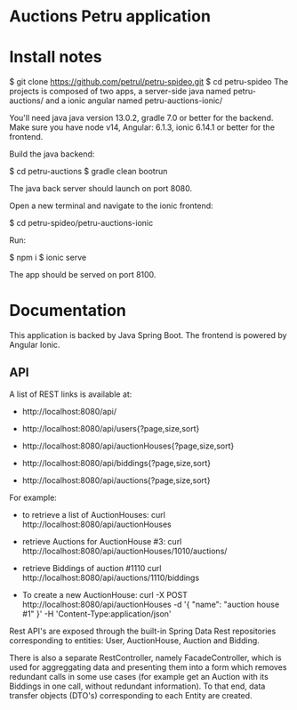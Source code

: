 # Auctions Petru application

Install notes
===

$ git clone https://github.com/petrul/petru-spideo.git
$ cd petru-spideo
The projects is composed of two apps, a server-side java named petru-auctions/ and a ionic angular named petru-auctions-ionic/

You'll need java java version 13.0.2, gradle 7.0 or better for the backend.
Make sure you have node v14, Angular: 6.1.3, ionic 6.14.1 or better for the frontend.

Build the java backend:

$ cd petru-auctions
$ gradle clean bootrun

The java back server should launch on port 8080.

Open a new terminal and navigate to the ionic frontend:

$ cd petru-spideo/petru-auctions-ionic

Run:

$ npm i
$ ionic serve

The app should be served on port 8100. 

Documentation
===

This application is backed by Java Spring Boot. 
The frontend is powered by Angular Ionic.

## API

A list of REST links is available at:

- http://localhost:8080/api/

- http://localhost:8080/api/users{?page,size,sort}
- http://localhost:8080/api/auctionHouses{?page,size,sort}
- http://localhost:8080/api/biddings{?page,size,sort}
- http://localhost:8080/api/auctions{?page,size,sort}


For example:

- to retrieve a list of AuctionHouses:
    curl  http://localhost:8080/api/auctionHouses

- retrieve Auctions for AuctionHouse #3:
    curl http://localhost:8080/api/auctionHouses/1010/auctions/

- retrieve Biddings of auction #1110
    curl http://localhost:8080/api/auctions/1110/biddings

- To create a new AuctionHouse:
    curl -X POST http://localhost:8080/api/auctionHouses -d '{  "name": "auction house #1" }' -H 'Content-Type:application/json'
  

Rest API's are exposed through the built-in Spring Data Rest repositories corresponding to entities: User, AuctionHouse, Auction and Bidding.

There is also a separate RestController, namely FacadeController, which is used for aggreggating data and presenting them into a form which removes redundant calls in some use cases (for example get an Auction with its Biddings in one call, without redundant information). 
To that end, data transfer objects (DTO's) corresponding to each Entity are created.


